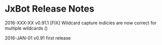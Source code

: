 JxBot Release Notes
===================

2016-XXX-XX     v0.91.1
[FIX] Wildcard capture indicies are now correct for multiple wildcards (<star index=...>)

2016-JAN-01     v0.91
first release










